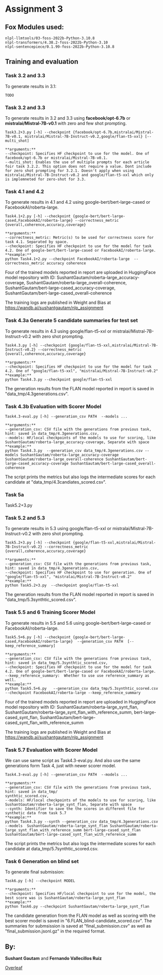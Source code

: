 # Assignment 3
## Fox Modules used:
```
nlpl-llmtools/03-foss-2022b-Python-3.10.8
nlpl-transformers/4.38.2-foss-2022b-Python-3.10
nlpl-sentencepiece/0.1.99-foss-2022b-Python-3.10.8
```

## Training and evaluation
### Task 3.2 and 3.3
To generate results in 3.1:
```
TODO
```

### Task 3.2 and 3.3
To generate results in 3.2 and 3.3 using **facebook/opt-6.7b** or **mistralai/Mistral-7B-v0.1** with zero and few shot prompting.

```
Task3.2+3.py [-h] --checkpoint {facebook/opt-6.7b,mistralai/Mistral-7B-v0.1, mistralai/Mistral-7B-Instruct-v0.2,google/flan-t5-xxl} [--multi_shot]

**arguments:**
--checkpoint: Specifies HF checkpoint to use for the model. One of facebook/opt-6.7b or mistralai/Mistral-7B-v0.1.
--multi_shot: Enables the use of multiple prompts for each article foir task 3.2.2. This option does not require a value. Dont include for zero shot prompting for 3.2.1. Doesn't apply when using mistralai/Mistral-7B-Instruct-v0.2 and google/flan-t5-xxl which only is implemneted for zero-shot for 3.3.
```

### Task 4.1 and 4.2
To generate results in 4.1 and 4.2 using google-bert/bert-large-cased or FacebookAI/roberta-large.

```
Task4.1+2.py [-h] --checkpoint {google-bert/bert-large-cased,FacebookAI/roberta-large} --correctness_metric {overall,coherence,accuracy,coverage}

**arguments:**
--correctness_metric: Metric(s) to be used for correctness score for task 4.1. Separated by space. 
--checkpoint: Specifies HF checkpoint to use for the model for task 4.2. One of google-bert/bert-large-cased or FacebookAI/roberta-large.
**example:**
python Task4.1+2.py --checkpoint FacebookAI/roberta-large  --correctness_metric accuracy coherence
```
Four of the trained models reported in report are uploaded in HuggingFace model repository with ID: SushantGautam/roberta-large_accuracy-coverage, SushantGautam/roberta-large_overall-coherence, SushantGautam/bert-large-cased_accuracy-coverage, SushantGautam/bert-large-cased_overall-coherence

 The training logs are published in Weight and Bias at https://wandb.ai/sushantgautam/nlp_assignment

### Task 4.3a Generate 5 candidate summaries for test set 
To generate results in 4.3 using google/flan-t5-xxl or mistralai/Mistral-7B-Instruct-v0.2 with zero shot prompting.

```
Task4.3.py [-h] --checkpoint {google/flan-t5-xxl,mistralai/Mistral-7B-Instruct-v0.2} --correctness_metric {overall,coherence,accuracy,coverage}

**arguments:**
--checkpoint: Specifies HF checkpoint to use for the model for task 4.2. One of "google/flan-t5-xxl", "mistralai/Mistral-7B-Instruct-v0.2"
**example:**
python Task4.3.py --checkpoint google/flan-t5-xxl
```
The generation results from the FLAN model reported in report is saved in "data_tmp/4.3generations.csv".

### Task 4.3b Evaluation with Scorer Model

```
Task4.3-eval.py [-h] --generation_csv PATH  --models ...

**arguments:**
--generation_csv: CSV file with the generations from previous task, hint: saved in data_tmp/4.3generations.csv, 
--models: HF/local checkpoints of the models to use for scoring, like SushantGautam/roberta-large_accuracy-coverage, Separate with space
**example:**
python Task4.3.py  --generation_csv data_tmp/4.3generations.csv --models SushantGautam/roberta-large_accuracy-coverage SushantGautam/roberta-large_overall-coherence SushantGautam/bert-large-cased_accuracy-coverage SushantGautam/bert-large-cased_overall-coherence
```
The script prints the metrics but also logs the intermediate scores for each candidate at "data_tmp/4.3candiates_scored.csv". 


### Task 5a
Task5.2+3.py

### Task 5.2 and 5.3
To generate results in 5.3 using google/flan-t5-xxl or mistralai/Mistral-7B-Instruct-v0.2 with zero shot prompting.

```
Task5.2+3.py [-h] --checkpoint {google/flan-t5-xxl,mistralai/Mistral-7B-Instruct-v0.2} --correctness_metric {overall,coherence,accuracy,coverage}

**arguments:**
--generation_csv: CSV file with the generations from previous task, hint: saved in data_tmp/4.3generations.csv, 
--checkpoint: Specifies HF checkpoint to use for generation. One of "google/flan-t5-xxl", "mistralai/Mistral-7B-Instruct-v0.2"
**example:**
python Task5.2+3.py  --checkpoint google/flan-t5-xxl
```
The generation results from the FLAN model reported in report is saved in "data_tmp/5.3synthtic_scored.csv".

### Task 5.5 and 6 Training Scorer Model
To generate results in 5.5 and 5.6 using google-bert/bert-large-cased or FacebookAI/roberta-large.


```
Task5.5+6.py [-h] --checkpoint {google-bert/bert-large-cased,FacebookAI/roberta-large}  --generation_csv PATH  [--keep_reference_summary]

**arguments:**
--generation_csv: CSV file with the generations from previous task, hint: saved in data_tmp/5.3synthtic_scored.csv, 
--checkpoint: Specifies HF checkpoint to use for the model for task 4.2. One of google-bert/bert-large-cased or FacebookAI/roberta-large.
--keep_reference_summary:  Whether to use use reference_summary as well.
**example:**
python Task5.5+6.py   --generation_csv data_tmp/5.3synthtic_scored.csv --checkpoint FacebookAI/roberta-large --keep_reference_summary
```
Four of the trained models reported in report are uploaded in HuggingFace model repository with ID: SushantGautam/roberta-large_synt_flan, 
SushantGautam/roberta-large_synt_flan_with_reference_summ, bert-large-cased_synt_flan, SushantGautam/bert-large-cased_synt_flan_with_reference_summ

 The training logs are published in Weight and Bias at https://wandb.ai/sushantgautam/nlp_assignment
 
### Task 5.7 Evaluation with Scorer Model
We can use same script as Task4.3-eval.py. And also use the same generations form Task 4, just with newer scorer model.
```
Task4.3-eval.py [-h] --generation_csv PATH  --models ...

**arguments:**
--generation_csv: CSV file with the generations from previous task, hint: saved in data_tmp/
synthtic_scored.csv, 
--models: HF/local checkpoints of the models to use for scoring, like SushantGautam/roberta-large_synt_flan, Separate with space
--synth: Identifier to save the the scores in different file for synthetic data from task 5.7
**example:**
python Task4.3.py --synth --generation_csv data_tmp/4.3generations.csv --models  SushantGautam/roberta-large_synt_flan SushantGautam/roberta-large_synt_flan_with_reference_summ bert-large-cased_synt_flan SushantGautam/bert-large-cased_synt_flan_with_reference_summ
```
The script prints the metrics but also logs the intermediate scores for each candidate at data_tmp/5.7synthtic_scored.csv. 



### Task 6 Generation on blind set 
To generate final submission:

```
Task6.py [-h] --checkpoint MODEL

**arguments:**
--checkpoint: Specifies HF/local checkpoint to use for the model, the best score was is SushantGautam/roberta-large_synt_flan
**example:**
python Task6.py --checkpoint SushantGautam/roberta-large_synt_flan
```

The candidate generation from the FLAN model as well as scoring with the best scorer model is saved in "6.FLAN_blind-candidate_scored.csv".
The summaries for submsission is saved at "final_submission.csv" as well as "final_submission.jsonl.gz" in the required format. 


## By:
**Sushant Gautam** and **Fernando Vallecillos Ruiz**


[Overleaf](https://www.overleaf.com/read/shpppdjvstgz#04eec5)
